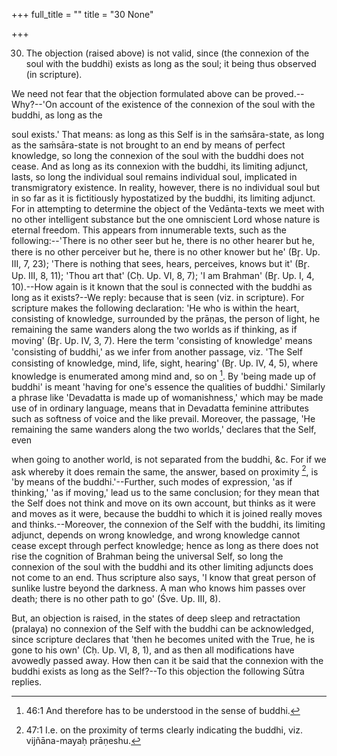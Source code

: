 +++
full_title = ""
title = "30 None"

+++


30. The objection (raised above) is not valid, since (the connexion of the soul with the buddhi) exists as long as the soul; it being thus observed (in scripture).

We need not fear that the objection formulated above can be proved.--Why?--'On account of the existence of the connexion of the soul with the buddhi, as long as the

soul exists.' That means: as long as this Self is in the saṁsāra-state, as long as the saṁsāra-state is not brought to an end by means of perfect knowledge, so long the connexion of the soul with the buddhi does not cease. And as long as its connexion with the buddhi, its limiting adjunct, lasts, so long the individual soul remains individual soul, implicated in transmigratory existence. In reality, however, there is no individual soul but in so far as it is fictitiously hypostatized by the buddhi, its limiting adjunct. For in attempting to determine the object of the Vedānta-texts we meet with no other intelligent substance but the one omniscient Lord whose nature is eternal freedom. This appears from innumerable texts, such as the following:--'There is no other seer but he, there is no other hearer but he, there is no other perceiver but he, there is no other knower but he' (Br̥. Up. III, 7, 23); 'There is nothing that sees, hears, perceives, knows but it' (Br̥. Up. III, 8, 11); 'Thou art that' (Cḥ. Up. VI, 8, 7); 'I am Brahman' (Br̥. Up. I, 4, 10).--How again is it known that the soul is connected with the buddhi as long as it exists?--We reply: because that is seen (viz. in scripture). For scripture makes the following declaration: 'He who is within the heart, consisting of knowledge, surrounded by the prāṇas, the person of light, he remaining the same wanders along the two worlds as if thinking, as if moving' (Br̥. Up. IV, 3, 7). Here the term 'consisting of knowledge' means 'consisting of buddhi,' as we infer from another passage, viz. 'The Self consisting of knowledge, mind, life, sight, hearing' (Br̥. Up. IV, 4, 5), where knowledge is enumerated among mind and, so on [^fn_30]. By 'being made up of buddhi' is meant 'having for one's essence the qualities of buddhi.' Similarly a phrase like 'Devadatta is made up of womanishness,' which may be made use of in ordinary language, means that in Devadatta feminine attributes such as softness of voice and the like prevail. Moreover, the passage, 'He remaining the same wanders along the two worlds,' declares that the Self, even

[^fn_30]: 46:1 And therefore has to be understood in the sense of buddhi.

when going to another world, is not separated from the buddhi, &c. For if we ask whereby it does remain the same, the answer, based on proximity [^fn_31], is 'by means of the buddhi.'--Further, such modes of expression, 'as if thinking,' 'as if moving,' lead us to the same conclusion; for they mean that the Self does not think and move on its own account, but thinks as it were and moves as it were, because the buddhi to which it is joined really moves and thinks.--Moreover, the connexion of the Self with the buddhi, its limiting adjunct, depends on wrong knowledge, and wrong knowledge cannot cease except through perfect knowledge; hence as long as there does not rise the cognition of Brahman being the universal Self, so long the connexion of the soul with the buddhi and its other limiting adjuncts does not come to an end. Thus scripture also says, 'I know that great person of sunlike lustre beyond the darkness. A man who knows him passes over death; there is no other path to go' (Śve. Up. III, 8).

[^fn_31]: 47:1 I.e. on the proximity of terms clearly indicating the buddhi, viz. vijñāna-mayaḥ prāṇeshu.

But, an objection is raised, in the states of deep sleep and retractation (pralaya) no connexion of the Self with the buddhi can be acknowledged, since scripture declares that 'then he becomes united with the True, he is gone to his own' (Cḥ. Up. VI, 8, 1), and as then all modifications have avowedly passed away. How then can it be said that the connexion with the buddhi exists as long as the Self?--To this objection the following Sūtra replies.

